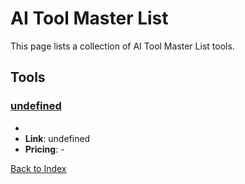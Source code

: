 # AI Tool Master List

This page lists a collection of AI Tool Master List tools.

## Tools

### [undefined](undefined)
-
- **Link**: undefined
- **Pricing**: -


[Back to Index](./README.MD)